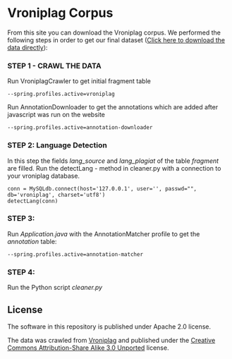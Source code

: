 # Vroniplag Corpus

From this site you can download the Vroniplag corpus. We performed the following steps in order to get our
final dataset ([Click here to download the data directly](add)): 


### STEP 1 - CRAWL THE DATA
Run VroniplagCrawler to get initial fragment table
```
--spring.profiles.active=vroniplag
```
	
Run AnnotationDownloader to get the annotations which are added after javascript was run on the website
```
--spring.profiles.active=annotation-downloader
```

### STEP 2: Language Detection
In this step the fields *lang_source* and *lang_plagiat* of the table *fragment* are filled.
Run the detectLang - method in cleaner.py with a connection to your vroniplag database.
```
conn = MySQLdb.connect(host='127.0.0.1', user='', passwd="", db='vroniplag', charset='utf8')
detectLang(conn)
```
	
### STEP 3: 
Run *Application.java* with the AnnotationMatcher profile to get the *annotation* table:
```
--spring.profiles.active=annotation-matcher
```


### STEP 4:
Run the Python script *cleaner.py*


## License

The software in this repository is published under Apache 2.0 license.

The data was crawled from [Vroniplag](de.vroniplag.wikia.com) and published under the [Creative Commons Attribution-Share Alike 3.0 Unported](https://creativecommons.org/licenses/by-sa/3.0/deed.en) license.
